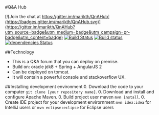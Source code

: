 #Q&amp;A Hub

[![Join the chat at https://gitter.im/marikth/QnAHub](https://badges.gitter.im/marikth/QnAHub.svg)](https://gitter.im/marikth/QnAHub?utm_source=badge&utm_medium=badge&utm_campaign=pr-badge&utm_content=badge)
[![Build Status](https://travis-ci.org/marikth/QnAHub.svg?branch=master)](https://travis-ci.org/marikth/QnAHub)
[![Build status](https://ci.appveyor.com/api/projects/status/ighdmon45xvwrx2i/branch/master?svg=true)](https://ci.appveyor.com/project/marikth/qnahub/branch/master)
[![dependencies Status](https://david-dm.org/markth/markth/QnAHub.svg)](https://david-dm.org/markth/QnAHub)

##Technology
* This is a Q&A forum that you can deploy on premise.
* Build on: oracle jdk8 + Spring + AngularJS 2
* Can be deployed on tomcat.
* It will contain a powerful console and stackoverflow UX.


##Installing development environment 
0. Download the code to your computer `git clone [your repository name]`.
0. Download and install and configure Apache Maven.
0. Build project user maven `mvn install`.
0. Create IDE project for your development envirornment `mvn idea:idea` for IntelliJ users or `mvn eclipse:eclipse` for Eclipse users
